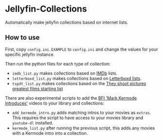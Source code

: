 # Jellyfin-Collections
Automatically make jellyfin collections based on internet lists.

## How to use
First, copy `config.ini.EXAMPLE` to `config.ini` and change the values for your specific jellyfin instance.

Then run the python files for each type of collection:

- `imdb_list.py` makes collections based on [IMDb](www.imdb.com) lists.
- `letterboxd_list.py` makes collections based on [Letterboxd lists]([www.imdb.com](https://letterboxd.com/lists/)).
- `tspdt_list.py` makes collections based on the [They shoot pictures greatest films starting list](https://www.theyshootpictures.com/gf1000_startinglist_table.php)

There are also experimental scripts to add the [BFI 'Mark Kermode Introduces'](https://www.youtube.com/watch?v=2duv-rLkt0U&list=PLXvkgGofjDzhx-h7eexfVbH3WslWrBXE9) videos to your library and collections:
- `add_kermode_intro.py` adds matching intros to your movies as `extras`. This requires the script to have access to your movies library and `youtube-dl` installed.
- `kermode_list.py` after running the previous script, this adds any movies with a Kermode intro into a collection.
